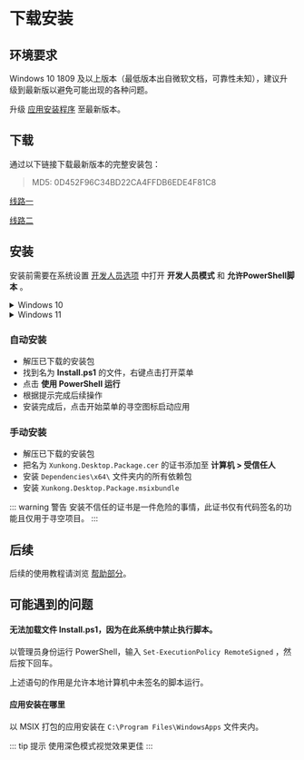 # 下载安装

## 环境要求

Windows 10 1809 及以上版本（最低版本出自微软文档，可靠性未知），建议升级到最新版以避免可能出现的各种问题。

升级 [应用安装程序](https://www.microsoft.com/zh-cn/store/productId/9NBLGGH4NNS1) 至最新版本。

## 下载

通过以下链接下载最新版本的完整安装包：

> MD5: 0D452F96C34BD22CA4FFDB6EDE4F81C8

[线路一](https://file.xunkong.cc/download/package/Xunkong.Desktop.Package.zip)

[线路二](https://scighost-generic.pkg.coding.net/xunkong/releases/Xunkong.Desktop.Package.zip)

## 安装

安装前需要在系统设置 [开发人员选项](ms-settings:developers) 中打开 **开发人员模式** 和 **允许PowerShell脚本** 。

<details>
<summary>Windows 10</summary>

![image-20220419105009213](./img/image-20220419105009213.webp)

![image-20220419105024624](./img/image-20220419105024624.webp)

</details>

<details>
<summary>Windows 11</summary>

![image-20220419105352392](./img/image-20220419105352392.webp)

</details>

### 自动安装

- 解压已下载的安装包
- 找到名为 **Install.ps1** 的文件，右键点击打开菜单
- 点击 **使用 PowerShell 运行**
- 根据提示完成后续操作
- 安装完成后，点击开始菜单的寻空图标启动应用

### 手动安装

- 解压已下载的安装包
- 把名为 `Xunkong.Desktop.Package.cer` 的证书添加至 **计算机 > 受信任人**
- 安装 `Dependencies\x64\` 文件夹内的所有依赖包
- 安装 `Xunkong.Desktop.Package.msixbundle`

::: warning 警告
安装不信任的证书是一件危险的事情，此证书仅有代码签名的功能且仅用于寻空项目。
:::

## 后续

后续的使用教程请浏览 [帮助部分](../../help/desktop/index.md)。

## 可能遇到的问题

#### 无法加载文件 Install.ps1，因为在此系统中禁止执行脚本。

以管理员身份运行 PowerShell，输入 `Set-ExecutionPolicy RemoteSigned` ，然后按下回车。

上述语句的作用是允许本地计算机中未签名的脚本运行。

#### 应用安装在哪里

以 MSIX 打包的应用安装在 `C:\Program Files\WindowsApps` 文件夹内。

::: tip 提示
使用深色模式视觉效果更佳
:::

